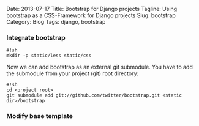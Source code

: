 Date: 2013-07-17
Title: Bootstrap for Django projects
Tagline: Using bootstrap as a CSS-Framework for Django projects
Slug: bootstrap
Category: Blog
Tags: django, bootstrap

### Integrate bootstrap

    #!sh
    mkdir -p static/less static/css

Now we can add bootstrap as an external git submodule. You have to add the
submodule from your project (git) root directory:

    #!sh
    cd <project root>
    git submodule add git://github.com/twitter/bootstrap.git <static dir>/bootstrap

### Modify base template
